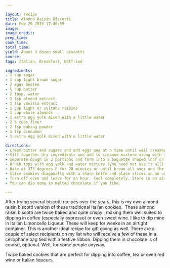 ```yaml
---

layout: recipe
title: Almond Raisin Biscotti
date: Feb 20 2015 17:48:55
image:
image_credit:
prep_time:
cook_time:
total_time:
yield: About 3 dozen small biscotti
source:
tags: Italian, Breakfast, NotTried

ingredients:
- 1 cup sugar
- 1 cup light brown sugar
- 2 eggs beaten
- ⅓ cup butter
- 2 tbsp. water
- 1 tsp almond extract
- 1 tsp vanilla extract
- 1 cup light or sultana raisins
- 1 cup whole almonds
- 1 extra egg yolk mixed with a little water
- 2 ½ cups flour
- 2 tsp baking powder
- 1 tsp cinnamon
- 1 extra egg yolk mixed with a little water

directions:
- Cream butter and sugars and add eggs one at a time until well creamed. Add almond and vanilla flavorings.
- Sift together dry ingredients and add to creamed mixture along with raisins and almonds.
- Separate dough in 3 portions and form into a baguette shaped loaf on a parchment lined cookie sheet. These will about double in size when baked so leave sufficient room on your cookie sheet
- Brush tops with egg yolk and water mixture (you need not use it all) and sprinkle with 3 or 4 tablespoons of sugar.
- Bake at 375 degrees F for 20 minutes or until brown all over and the center is slightly firm. Cool slightly on rack.
- Slice cookies diagonally with a sharp knife and place slices on an ungreased cookie sheet in a 300 degree oven for 15-20 minutes more, turning them once.
- Turn off oven and leave for an hour. Cool completely. Store in an airtight container and these cookies will keep for several weeks.
- You can dip some in melted chocolate if you like.

---
```


After trying several biscotti recipes over the years, this is my own almond raisin biscotti version of these traditional Italian cookies.  These almond raisin biscotti are twice baked and quite crispy , making them well suited to dipping in coffee (especially espresso) or even sweet wine. I like to dip mine in Italian Limoncello Liqueur. These will keep for weeks in an airtight container. This is another ideal recipe for gift giving as well. There are a couple of select recipients on my list who will receive a few of these in a cellophane bag tied with a festive ribbon. Dipping them in chocolate is of course, optional. Well, for some people anyway.

Twice baked cookies that are perfect for dipping into coffee, tea or even red wine or Italian liqueurs.
